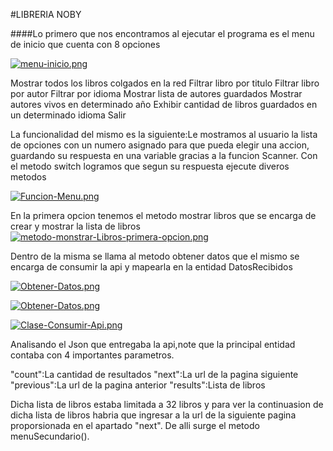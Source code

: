 #LIBRERIA NOBY







####Lo primero que nos encontramos al ejecutar el programa es el menu de inicio que cuenta con 8 opciones

[![menu-inicio.png](https://i.postimg.cc/YC1XFY82/menu-inicio.png)](https://postimg.cc/zyGSZL94)

 Mostrar todos los libros colgados en la red
 Filtrar libro por titulo
 Filtrar libro por autor
 Filtrar por idioma
 Mostrar lista de autores guardados
 Mostrar autores vivos en determinado año
 Exhibir cantidad de libros guardados en un determinado idioma
 Salir


La funcionalidad del mismo es la siguiente:Le mostramos al usuario la lista de opciones con un numero asignado para que pueda elegir una accion, guardando su respuesta en una variable gracias a la funcion Scanner.
Con el metodo switch logramos que segun su respuesta ejecute diveros metodos

[![Funcion-Menu.png](https://i.postimg.cc/3wsTngmy/Funcion-Menu.png)](https://postimg.cc/QBJwMK6s)


 

  En la primera opcion tenemos el metodo mostrar libros que se encarga de crear y mostrar la lista de libros
 [![metodo-monstrar-Libros-primera-opcion.png](https://i.postimg.cc/g2ckZqHm/metodo-monstrar-Libros-primera-opcion.png)](https://postimg.cc/2VJDpWtK)

 Dentro de la misma se llama al metodo obtener datos que el mismo se encarga de consumir la api y mapearla en la entidad DatosRecibidos
 
 [![Obtener-Datos.png](https://i.postimg.cc/vHLHrDKv/Obtener-Datos.png)](https://postimg.cc/2VyDmjrq)

 [![Obtener-Datos.png](https://i.postimg.cc/9QQVybZW/Obtener-Datos.png)](https://postimg.cc/vckpsW0j)
 
 [![Clase-Consumir-Api.png](https://i.postimg.cc/qRf9Dxh6/Clase-Consumir-Api.png)](https://postimg.cc/2qwcVvxC)

 Analisando el Json que entregaba la api,note que la principal entidad contaba con 4 importantes parametros.

 "count":La cantidad de resultados
 "next":La url de la pagina siguiente
 "previous":La url de la pagina anterior
 "results":Lista de libros

Dicha lista de libros estaba limitada a 32 libros y para ver la continuasion de dicha lista de libros habria que ingresar a la url de la siguiente pagina proporsionada en el apartado "next".
De alli surge el metodo menuSecundario().
 
